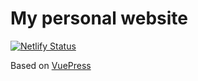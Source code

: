# My personal website
[![Netlify Status](https://api.netlify.com/api/v1/badges/0e2f7451-e927-4985-ac17-40a75633f37a/deploy-status)](https://app.netlify.com/sites/nils-kolvenbach/deploys)

Based on [VuePress](https://vuepress.vuejs.org/)